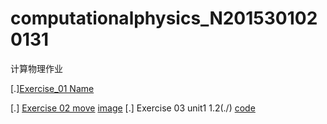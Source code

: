 # computationalphysics_N2015301020131
计算物理作业




[.][Exercise_01 Name](./temp.py)

[.] [Exercise 02 move](./untitled5.py)        [image](./IMG_0818(20170924-143540).jpg)
[.] Exercise 03 unit1 1.2(./)                   [code](./untitled6.py)
